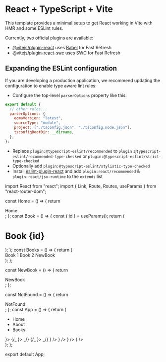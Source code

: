 # React + TypeScript + Vite

This template provides a minimal setup to get React working in Vite with HMR and some ESLint rules.

Currently, two official plugins are available:

- [@vitejs/plugin-react](https://github.com/vitejs/vite-plugin-react/blob/main/packages/plugin-react/README.md) uses [Babel](https://babeljs.io/) for Fast Refresh
- [@vitejs/plugin-react-swc](https://github.com/vitejs/vite-plugin-react-swc) uses [SWC](https://swc.rs/) for Fast Refresh

## Expanding the ESLint configuration

If you are developing a production application, we recommend updating the configuration to enable type aware lint rules:

- Configure the top-level `parserOptions` property like this:

```js
export default {
  // other rules...
  parserOptions: {
    ecmaVersion: "latest",
    sourceType: "module",
    project: ["./tsconfig.json", "./tsconfig.node.json"],
    tsconfigRootDir: __dirname,
  },
};
```

- Replace `plugin:@typescript-eslint/recommended` to `plugin:@typescript-eslint/recommended-type-checked` or `plugin:@typescript-eslint/strict-type-checked`
- Optionally add `plugin:@typescript-eslint/stylistic-type-checked`
- Install [eslint-plugin-react](https://github.com/jsx-eslint/eslint-plugin-react) and add `plugin:react/recommended` & `plugin:react/jsx-runtime` to the `extends` list

import React from "react";
import { Link, Route, Routes, useParams } from "react-router-dom";

const Home = () => {
return <div>Home</div>;
};
const Book = () => {
const { id } = useParams();
return (
<div>
<h1>Book {id}</h1>
</div>
);
};
const Books = () => {
return (
<div>
<Link to={"/books/1"}>Book 1</Link>
<Link to={"/books/2"}>Book 2</Link>
<Link to={"/books/new"}>NewBook</Link>
</div>
);
};

const NewBook = () => {
return <div>NewBook</div>;
};

const NotFound = () => {
return <div>NotFound</div>;
};
const App = () => {
return (
<div>
<nav>
<ul>
<li>
<Link to={"/"}>Home</Link>
</li>
<li>
<Link to={"/about"}>About</Link>
</li>
<li>
<Link to={"/books"}>Books</Link>
</li>
</ul>
</nav>
<Routes>
<Route path="/" element={<Home />}></Route>
{/_ <Route path="/books/:id" element={<Book />}></Route> _/}
{/_ <Route path="/books" element={<Books />}></Route> _/}
<Route path="\*" element={<NotFound />} />
<Route path="/books">
<Route index element={<Books />} />
<Route path=":id" element={<Book />} />
<Route path="new" element={<NewBook />} />
</Route>
</Routes>
</div>
);
};

export default App;
